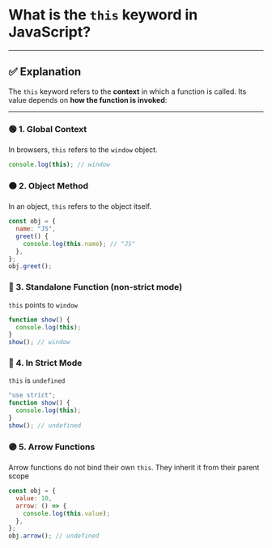 # What is the `this` keyword in JavaScript?

---

## ✅ Explanation

The `this` keyword refers to the **context** in which a function is called. Its value depends on **how the function is invoked**:

---

### 🟢 1. Global Context

In browsers, `this` refers to the `window` object.

```javascript
console.log(this); // window
```

### 🟠 2. Object Method

In an object, `this` refers to the object itself.

```javascript
const obj = {
  name: "JS",
  greet() {
    console.log(this.name); // "JS"
  },
};
obj.greet();
```

### 🔴 3. Standalone Function (non-strict mode)

`this` points to `window`

```javascript
function show() {
  console.log(this);
}
show(); // window
```

### 🔵 4. In Strict Mode

`this` is `undefined`

```javascript
"use strict";
function show() {
  console.log(this);
}
show(); // undefined
```

### 🟣 5. Arrow Functions

Arrow functions do not bind their own `this`. They inherit it from their parent scope

```javascript
const obj = {
  value: 10,
  arrow: () => {
    console.log(this.value);
  },
};
obj.arrow(); // undefined
```
